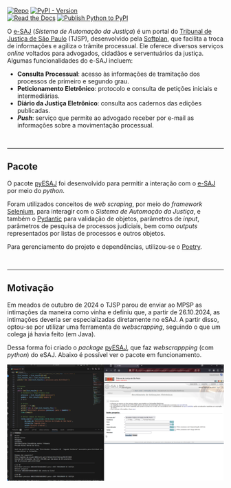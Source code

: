 [![Repo](https://img.shields.io/badge/GitHub-repo-blue?logo=github&logoColor=f5f5f5)](https://github.com/michelmetran/pyESAJ)
[![PyPI - Version](https://img.shields.io/pypi/v/pyesaj?logo=pypi&label=PyPI&color=blue)](https://pypi.org/project/pyesaj/)<br>
[![Read the Docs](https://img.shields.io/readthedocs/pyESAJ?logo=ReadTheDocs&label=Read%20The%20Docs)](https://pyESAJ.readthedocs.io/)
[![Publish Python to PyPI](https://github.com/michelmetran/pyESAJ/actions/workflows/publish-to-pypipoetry.yml/badge.svg)](https://github.com/michelmetran/pyESAJ/actions/workflows/publish-to-pypipoetry.yml)

O [e-SAJ](https://esaj.tjsp.jus.br/) (_Sistema de Automação da Justiça_) é um
portal
do [Tribunal de Justiça de São Paulo](https://www.tjsp.jus.br/) (TJSP),
desenvolvido
pela [Softplan](https://www.softplan.com.br/), que facilita a troca de
informações e agiliza o trâmite processual. Ele
oferece diversos serviços _online_ voltados para advogados, cidadãos e
serventuários da justiça. Algumas funcionalidades
do e-SAJ incluem:

- **Consulta Processual**: acesso às informações de tramitação dos processos de
  primeiro e segundo grau.
- **Peticionamento Eletrônico**: protocolo e consulta de petições iniciais e
  intermediárias.
- **Diário da Justiça Eletrônico**: consulta aos cadernos das edições
  publicadas.
- **_Push_**: serviço que permite ao advogado receber por e-mail as informações
  sobre a movimentação processual.

<br>

---

## Pacote

O
pacote [pyESAJ](https://dev.azure.com/mpsp/Informa%C3%A7%C3%B5es%20Estat%C3%ADsticas/_git/pyesaj)
foi desenvolvido para permitir a interação com
o [e-SAJ](https://esaj.tjsp.jus.br/) por meio
do _python_.

Foram utilizados conceitos de _web scraping_, por meio do
_framework_ [Selenium](https://www.selenium.dev/), para interagir com o _Sistema
de Automação da Justiça_, e também
o [Pydantic](https://docs.pydantic.dev/latest/) para validação de objetos,
parâmetros de _input_, parâmetros de pesquisa de processos judiciais, bem como
_outputs_ representados por listas de processos e outros objetos.

Para gerenciamento do projeto e dependências, utilizou-se
o [Poetry](https://python-poetry.org/).

<br>

---

## Motivação

Em meados de outubro de 2024 o TJSP parou de enviar ao MPSP as intimações da
maneira como vinha e definiu que, a partir de 26.10.2024, as intimações deveria
ser especializadas diretamente no eSAJ. A partir disso, optou-se por utilizar
uma ferramenta de _webscrapping_, seguindo o que um colega já havia feito (em
Java).

Dessa forma foi criado o
_package_ [pyESAJ](https://dev.azure.com/mpsp/Informa%C3%A7%C3%B5es%20Estat%C3%ADsticas/_git/pyesaj),
que faz _webscrappping_ (com _python_) do eSAJ. Abaixo é possível ver o pacote
em funcionamento.

![eSAJ](./assets/esaj.gif)
